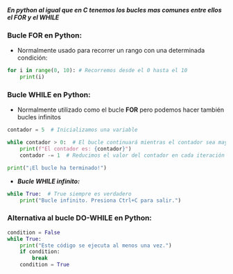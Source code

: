 ***En python al igual que en C tenemos los bucles mas comunes entre ellos el FOR y el WHILE*** 

### Bucle FOR en Python:

- Normalmente usado para recorrer un rango con una determinada condición: 

```python
for i in range(0, 10): # Recorremos desde el 0 hasta el 10
    print(i)
```

### Bucle WHILE en Python:

- Normalmente utilizado como el bucle **FOR** pero podemos hacer también bucles infinitos

```python
contador = 5  # Inicializamos una variable

while contador > 0:  # El bucle continuará mientras el contador sea mayor que 0
    print(f"El contador es: {contador}")
    contador -= 1  # Reducimos el valor del contador en cada iteración

print("¡El bucle ha terminado!")

```

- ***Bucle WHILE infinito:***

```python
while True:  # True siempre es verdadero
    print("Bucle infinito. Presiona Ctrl+C para salir.")
```

### Alternativa al bucle DO-WHILE en Python:

```python
condition = False
while True:
    print("Este código se ejecuta al menos una vez.")
    if condition:
        break
    condition = True

```